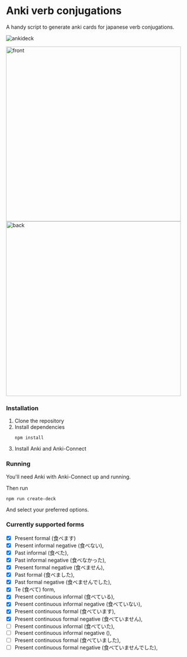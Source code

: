 # Anki verb conjugations

A handy script to generate anki cards for japanese verb conjugations.

![ankideck](https://github.com/uesteibar/anki-jp-verbs/assets/7823996/7d5a2037-63f6-4bc8-b5e7-71045f771dfd)

<img width="478" alt="front" src="https://github.com/uesteibar/anki-jp-verbs/assets/7823996/51d08ed7-2dae-4da3-871b-931a1a7accca">
<img width="478" alt="back" src="https://github.com/uesteibar/anki-jp-verbs/assets/7823996/f869451f-d80e-4756-aa0a-1b77bca16c39">


### Installation

1. Clone the repository
2. Install dependencies
    ```
    npm install
    ```
3. Install Anki and Anki-Connect


### Running

You'll need Anki with Anki-Connect up and running.

Then run

```
npm run create-deck
```

And select your preferred options.

### Currently supported forms

- [x] Present formal (食べます)
- [x] Present informal negative (食べない),
- [x] Past informal (食べた),
- [x] Past informal negative (食べなかった),
- [x] Present formal negative (食べません),
- [x] Past formal (食べました),
- [x] Past formal negative (食べませんでした),
- [x] Te (食べて) form,
- [x] Present continuous informal (食べている),
- [x] Present continuous informal negative (食べていない),
- [x] Present continuous formal (食べています),
- [x] Present continuous formal negative (食べていません),
- [ ] Present continuous informal (食べていた),
- [ ] Present continuous informal negative (),
- [ ] Present continuous formal (食べていました),
- [ ] Present continuous formal negative (食べていませんでした),
